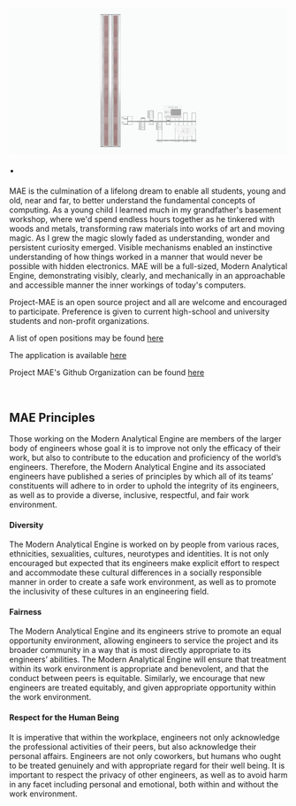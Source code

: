 # ![CAD-render.jpg](/gallery/CAD-render.jpg "CAD-render.jpg").
MAE is the culmination of a lifelong dream to enable all students, young and old, near and far, to better understand the fundamental concepts of computing. 
As a young child I learned much in my grandfather's basement workshop, where we'd spend endless hours together as he tinkered with woods and metals, transforming raw materials into works of art and moving magic. 
As I grew the magic slowly faded as understanding, wonder and persistent curiosity emerged. 
Visible mechanisms enabled an instinctive understanding of how things worked in a manner that would never be possible with hidden electronics. 
MAE will be a full-sized, Modern Analytical Engine, demonstrating visibly, clearly, and mechanically in an approachable and accessible manner the inner workings of today's computers.

Project-MAE is an open source project and all are welcome and encouraged to participate. Preference is given to current high-school and university students and non-profit organizations.

A list of open positions may be found [here](https://github.com/project-mae/documentation/blob/main/contributors.md#open-leadership-roles)

The application is available [here](https://forms.gle/NLUeaQptGuoGQHVR6)

Project MAE's Github Organization can be found [here](https://github.com/project-mae)

</br>

## MAE Principles
Those working on the Modern Analytical Engine are members of the larger body of engineers whose goal it is to improve not only the efficacy of their work, but also to contribute to the education and proficiency of the world’s engineers. 
Therefore, the Modern Analytical Engine and its associated engineers have published a series of principles by which all of its teams’ constituents will adhere to in order to uphold the integrity of its engineers, as well as to provide a diverse, inclusive, respectful, and fair work environment. 

#### Diversity
The Modern Analytical Engine is worked on by people from various races, ethnicities, sexualities, cultures, neurotypes and identities. 
It is not only encouraged but expected that its engineers  make explicit effort to respect and accommodate these cultural differences in a socially responsible manner in order to create a safe work environment, as well as to promote the inclusivity of these cultures in an engineering field. 


#### Fairness
The Modern Analytical Engine and its engineers strive to promote an equal opportunity environment, allowing engineers to service the project and its broader community in a way that is most directly appropriate to its engineers’ abilities. 
The Modern Analytical Engine will ensure that treatment within its work environment is appropriate and benevolent, and that the conduct between peers is equitable. 
Similarly, we encourage that new engineers are treated equitably, and given appropriate opportunity within the work environment.


#### Respect for the Human Being
It is imperative that within the workplace, engineers not only acknowledge the professional activities of their peers, but also acknowledge their personal affairs. 
Engineers are not only coworkers, but humans who ought to be treated genuinely and with appropriate regard for their well being. 
It is important to respect the privacy of other engineers, as well as to avoid harm in any facet including personal and emotional, both within and without the work environment.
